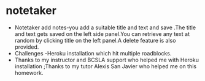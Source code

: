 # notetaker
* Notetaker add notes-you add a suitable title and text and save .The title and text gets saved on the left side panel.You can retrieve any text at random by clicking title  on the left panel.A delete feature is also provided.
* Challenges -Heroku installation which hit multiple roadblocks.
* Thanks to my instructor and BCSLA support who helped me with Heroku installation ;Thanks to my tutor Alexis San Javier who helped me  on this homework.
